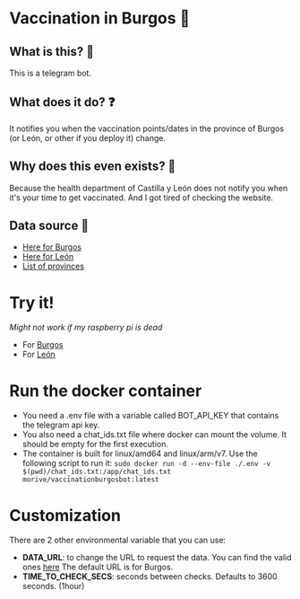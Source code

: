 # Vaccination in Burgos 💉
## What is this? 🤖
This is a telegram bot.
## What does it do? ❓
It notifies you when the vaccination points/dates in the province of Burgos (or León, or other if you deploy it) change.
## Why does this even exists? 🤔
Because the health department of Castilla y León does not notify you when it's your time to get vaccinated. And I got tired of checking the website.
## Data source 💾
- [Here for Burgos](https://www.saludcastillayleon.es/es/covid-19-poblacion/vacunacion-covid-19/lugares-vacunacion/burgos)
- [Here for León](https://www.saludcastillayleon.es/es/covid-19-poblacion/vacunacion-covid-19/lugares-vacunacion/leon)
- [List of provinces](https://www.saludcastillayleon.es/es/covid-19-poblacion/vacunacion-covid-19/lugares-vacunacion)

# Try it!
*Might not work if my raspberry pi is dead*
- For [Burgos](https://t.me/VacunasEnBurgosBot)
- For [León](https://t.me/VacunasEnLeonBot)

# Run the docker container
- You need a .env file with a variable called BOT_API_KEY that contains the telegram api key.
- You also need a chat_ids.txt file where docker can mount the volume. It should be empty for the first execution.
- The container is built for linux/amd64 and linux/arm/v7.
Use the following script to run it:
```sudo docker run -d --env-file ./.env -v $(pwd)/chat_ids.txt:/app/chat_ids.txt morive/vaccinationburgosbot:latest```

# Customization
There are 2 other environmental variable that you can use:
- **DATA_URL**: to change the URL to request the data. You can find the valid ones [here](https://www.saludcastillayleon.es/es/covid-19-poblacion/vacunacion-covid-19/lugares-vacunacion) The default URL is for Burgos.
- **TIME_TO_CHECK_SECS**: seconds between checks. Defaults to 3600 seconds. (1hour)

